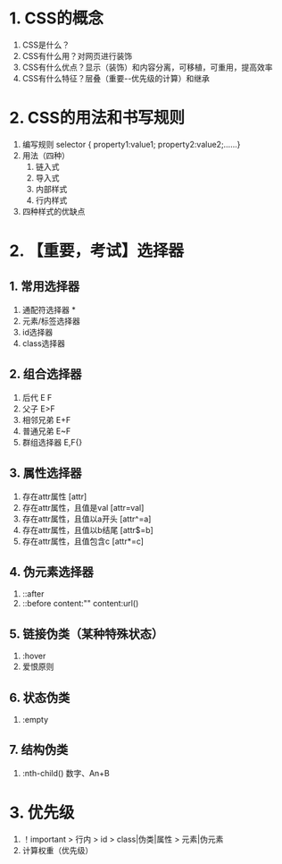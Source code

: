 # 1. CSS的概念
1. CSS是什么？
2. CSS有什么用？对网页进行装饰
3. CSS有什么优点？显示（装饰）和内容分离，可移植，可重用，提高效率
4. CSS有什么特征？层叠（重要--优先级的计算）和继承

# 2. CSS的用法和书写规则
1. 编写规则 selector { property1:value1; property2:value2;……}
2. 用法（四种）
	1. 链入式
	2. 导入式
	3. 内部样式
	4. 行内样式
3. 四种样式的优缺点

# 2. 【重要，考试】选择器
## 1. 常用选择器
1. 通配符选择器 *
2. 元素/标签选择器
3. id选择器
4. class选择器
## 2. 组合选择器
1. 后代 E F
2. 父子 E>F
3. 相邻兄弟 E+F
4. 普通兄弟 E~F
5. 群组选择器 E,F{}
## 3. 属性选择器
1. 存在attr属性  [attr]
2. 存在attr属性，且值是val  [attr=val]
3. 存在attr属性，且值以a开头  [attr^=a]
4. 存在attr属性，且值以b结尾  [attr$=b]
5. 存在attr属性，且值包含c    [attr*=c]
## 4. 伪元素选择器
1. ::after
2. ::before   content:""  content:url()
## 5. 链接伪类（某种特殊状态）
1. :hover
2. 爱恨原则
## 6. 状态伪类
1. :empty
## 7. 结构伪类
1. :nth-child() 数字、An+B

# 3. 优先级
1. ！important > 行内 > id > class|伪类|属性 > 元素|伪元素 
2. 计算权重（优先级）
